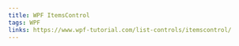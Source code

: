 ```yaml
---
title: WPF ItemsControl
tags: WPF
links: https://www.wpf-tutorial.com/list-controls/itemscontrol/
---
```

